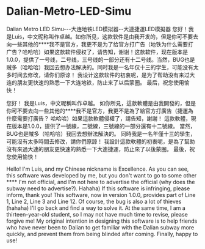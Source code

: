 # Dalian-Metro-LED-Simu
Dalian Metro LED Simu---大连地铁LED模拟器--大連捷運LED模擬器
您好！我是Luis，中文昵称叫作卓越。如你所见，这款软件是由我开发的，但是你可不要去向一些其他的****我不是官方，我更不是为了给官方打广告（地铁为什么需要打广告？哈哈哈）如果这款软件侵权了，请告知，谢谢！这款软件，现在版本是1.0.0，提供了一号线，二号线，三号线的一部分还有十二号线。当然，BUG也是贼多（哈哈哈）我回去想办法解决的。同时我是一名年仅十三的学生，可能没有太多时间去修改，请你们原谅！
我设计这款软件的初衷呢，是为了帮助没有来过大连的朋友更快速的熟悉一下大连地铁，防止来了以后蒙圈。
最后，祝您使用愉快！

您好！ 我是Luis，中文昵稱叫作卓越。 如你所見，這款軟體是由我開發的，但是你可不要去向一些其他的****我不是官方，我更不是為了給官方打廣告（捷運為什麼需要打廣告？ 哈哈哈）如果這款軟體侵權了，請告知，謝謝！ 這款軟體，現在版本是1.0.0，提供了一號線，二號線，三號線的一部分還有十二號線。 當然，BUG也是賊多（哈哈哈）我回去想辦法解決的。 同時我是一名年僅十三的學生，可能沒有太多時間去修改，請你們原諒！
我設計這款軟體的初衷呢，是為了幫助沒有來過大連的朋友更快速的熟悉一下大連捷運，防止來了以後蒙圈。
最後，祝您使用愉快！

Hello! I'm Luis, and my Chinese nickname is Excellence. As you can see, this software was developed by me, but you don't want to go to some other **** I'm not official, and I'm not here to advertise the official (why does the subway need to advertise?). Hahaha) If this software is infringing, please inform, thank you! This software, now in version 1.0.0, provides part of Line 1, Line 2, Line 3 and Line 12. Of course, the bug is also a lot of thieves (hahaha) I'll go back and find a way to solve it. At the same time, I am a thirteen-year-old student, so I may not have much time to revise, please forgive me!
My original intention in designing this software is to help friends who have never been to Dalian to get familiar with the Dalian subway more quickly, and prevent them from being blinded after coming.
Finally, happy to use!
